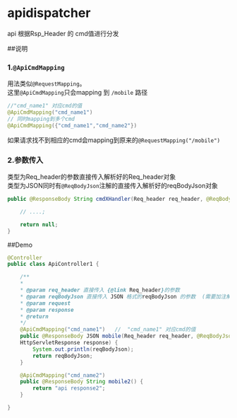 # apidispatcher

api 根据Rsp_Header 的 cmd值进行分发

##说明
### 1.`@ApiCmdMapping`

用法类似`@RequestMapping`。  
这里`@ApiCmdMapping`只会mapping 到 `/mobile` 路径
```java
//"cmd_name1" 对应cmd的值
@ApiCmdMapping("cmd_name1")  
// 同时mapping到多个cmd
@ApiCmdMapping({"cmd_name1","cmd_name2"})  
```

如果请求找不到相应的cmd会mapping到原来的`@RequestMapping("/mobile")`

### 2.参数传入
类型为Req_header的参数直接传入解析好的Req_header对象  
类型为JSON同时有`@ReqBodyJson`注解的直接传入解析好的reqBodyJson对象  

```java
public @ResponseBody String cmdXHandler(Req_header req_header, @ReqBodyJson JSON reqBodyJson /*... other param:  */){

    // ....;

    return null;
}
```

##Demo
```java
@Controller
public class ApiController1 {

    /**
    *
    * @param req_header 直接传入 {@link Req_header}的参数
    * @param reqBodyJson 直接传入 JSON 格式的reqBodyJson 的参数  (需要加注解 @ReqBodyJson)
    * @param request
    * @param response
    * @return
    */
    @ApiCmdMapping("cmd_name1")   //  "cmd_name1" 对应cmd的值
    public @ResponseBody JSON mobile(Req_header req_header, @ReqBodyJson JSON reqBodyJson, HttpServletRequest request,
    HttpServletResponse response) {
        System.out.println(reqBodyJson);
        return reqBodyJson;
    }

    @ApiCmdMapping("cmd_name2")
    public @ResponseBody String mobile2() {
        return "api response2";
    }

}

```

